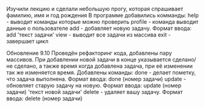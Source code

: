 Изучили лекцию и сделали небольшую прогу, которая спрашивает фамилию, имя и год рождения
В программе добавились комманды:
help - выводит команды которые можно проверить
profile - команда выводит данные о пользователе
add - добавляет новую задачу. Формат ввода: add 'текст задачи'
view - выводит все задачи из массива
exit - завершает цикл

Обновление 9.10
Проведён рефакторинг кода, добавлены пару массивов. При добавлении новой задачи в конце указывается сделано/не сделано, а также время когда добавлена задача, при её изменении так же изменяется время. Добавлены команды:
done - делает пометку, что задача выполнена. Формат ввода: done (номер задачи)
update - обновляет старую задачу на новую. Формат ввода: update (номер задачи) 'текст новой задачи'
delete - удаляет вашу задачу. Формат ввода: delete (номер задачи)
